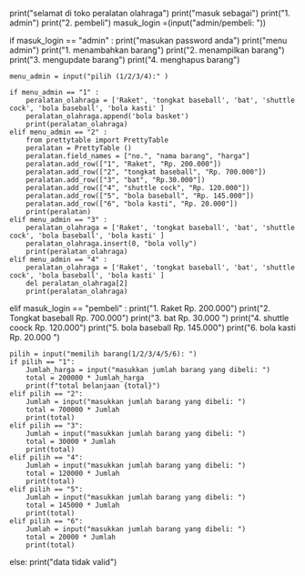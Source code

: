 print("selamat di toko peralatan olahraga")
print("masuk sebagai")
print("1. admin")
print("2. pembeli")
masuk_login =(input("admin/pembeli: "))

if masuk_login == "admin" :
    print("masukan password anda")
    print("menu admin") 
    print("1. menambahkan barang") 
    print("2. menampilkan barang")
    print("3. mengupdate barang")
    print("4. menghapus barang")
    
    menu_admin = input("pilih (1/2/3/4):" )
    
    if menu_admin == "1" :
        peralatan_olahraga = ['Raket', 'tongkat baseball', 'bat', 'shuttle cock', 'bola baseball', 'bola kasti' ]
        peralatan_olahraga.append('bola basket')
        print(peralatan_olahraga)
    elif menu_admin == "2" :
        from prettytable import PrettyTable
        peralatan = PrettyTable ()
        peralatan.field_names = ["no.", "nama barang", "harga"]
        peralatan.add_row(["1", "Raket", "Rp. 200.000"])
        peralatan.add_row(["2", "tongkat baseball", "Rp. 700.000"])
        peralatan.add_row(["3", "bat", "Rp.30.000"])
        peralatan.add_row(["4", "shuttle cock", "Rp. 120.000"])
        peralatan.add_row(["5", "bola baseball", "Rp. 145.000"])
        peralatan.add_row(["6", "bola kasti", "Rp. 20.000"])
        print(peralatan)
    elif menu_admin == "3" :
        peralatan_olahraga = ['Raket', 'tongkat baseball', 'bat', 'shuttle cock', 'bola baseball', 'bola kasti' ]
        peralatan_olahraga.insert(0, "bola volly")
        print(peralatan_olahraga)
    elif menu_admin == "4" :
        peralatan_olahraga = ['Raket', 'tongkat baseball', 'bat', 'shuttle cock', 'bola baseball', 'bola kasti' ]
        del peralatan_olahraga[2]
        print(peralatan_olahraga)
        
elif masuk_login == "pembeli" : 
    print("1. Raket                  Rp. 200.000")
    print("2. Tongkat baseball       Rp. 700.000")
    print("3. bat                    Rp. 30.000 ")
    print("4. shuttle coock          Rp. 120.000")
    print("5. bola baseball          Rp. 145.000")
    print("6. bola kasti             Rp. 20.000 ")
    
    pilih = input("memilih barang(1/2/3/4/5/6): ")
    if pilih == "1":
        Jumlah_harga = input("masukkan jumlah barang yang dibeli: ")
        total = 200000 * Jumlah_harga
        print(f"total belanjaan {total}")
    elif pilih == "2":
        Jumlah = input("masukkan jumlah barang yang dibeli: ")
        total = 700000 * Jumlah
        print(total)
    elif pilih == "3":
        Jumlah = input("masukkan jumlah barang yang dibeli: ")
        total = 30000 * Jumlah
        print(total)
    elif pilih == "4":
        Jumlah = input("masukkan jumlah barang yang dibeli: ")
        total = 120000 * Jumlah
        print(total)
    elif pilih == "5":
        Jumlah = input("masukkan jumlah barang yang dibeli: ")
        total = 145000 * Jumlah
        print(total)
    elif pilih == "6":
        Jumlah = input("masukkan jumlah barang yang dibeli: ")
        total = 20000 * Jumlah
        print(total)
else:
    print("data tidak valid")
